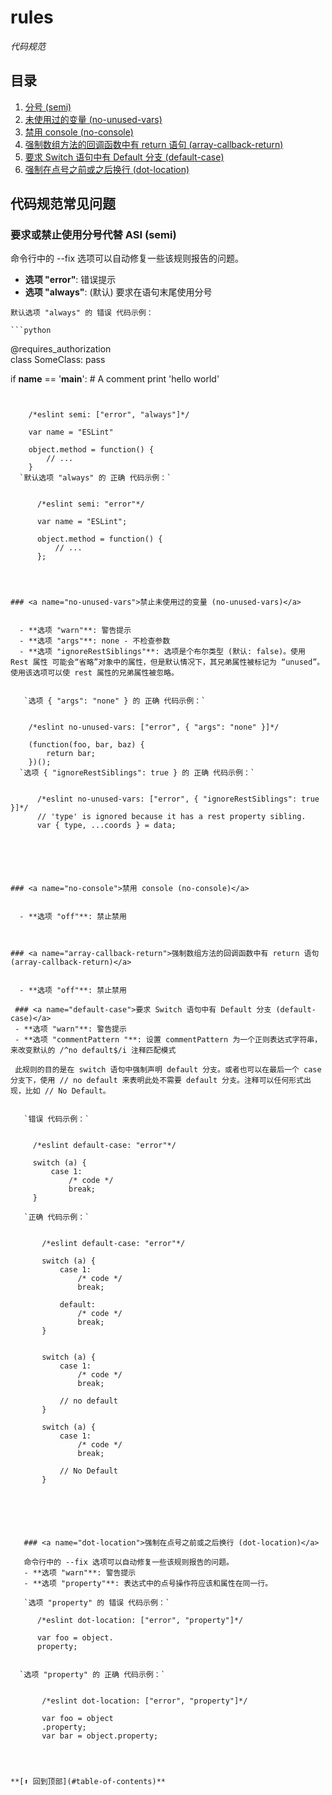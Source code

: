 # **rules**

*代码规范*

## <a name="table-of-contents">目录</a>

  1. [分号 (semi)](#semi)
  1. [未使用过的变量 (no-unused-vars)](#no-unused-vars)
  1. [禁用 console (no-console)](#no-console)
  1. [强制数组方法的回调函数中有 return 语句 (array-callback-return)](#array-callback-return)
  1. [要求 Switch 语句中有 Default 分支 (default-case)](#default-case)
  1. [强制在点号之前或之后换行 (dot-location)](#dot-location)

  
## 代码规范常见问题

### <a name="semi">要求或禁止使用分号代替 ASI (semi)</a>

命令行中的 --fix 选项可以自动修复一些该规则报告的问题。

  - **选项 "error"**: 错误提示
  - **选项 "always"**: (默认) 要求在语句末尾使用分号

   `默认选项 "always" 的 错误 代码示例：`
    
    ```python
@requires_authorization  
class SomeClass:
    pass

if __name__ == '__main__':
    # A comment
    print 'hello world'
```
    
    
    /*eslint semi: ["error", "always"]*/
    
    var name = "ESLint"
    
    object.method = function() {
        // ...
    }
  `默认选项 "always" 的 正确 代码示例：`
      
      
      /*eslint semi: "error"*/
      
      var name = "ESLint";
      
      object.method = function() {
          // ...
      };
  



### <a name="no-unused-vars">禁止未使用过的变量 (no-unused-vars)</a>


  - **选项 "warn"**: 警告提示
  - **选项 "args"**: none - 不检查参数
  - **选项 "ignoreRestSiblings"**: 选项是个布尔类型 (默认: false)。使用 Rest 属性 可能会“省略”对象中的属性，但是默认情况下，其兄弟属性被标记为 “unused”。使用该选项可以使 rest 属性的兄弟属性被忽略。
  

   `选项 { "args": "none" } 的 正确 代码示例：`
    
    
    /*eslint no-unused-vars: ["error", { "args": "none" }]*/
    
    (function(foo, bar, baz) {
        return bar;
    })();
  `选项 { "ignoreRestSiblings": true } 的 正确 代码示例：`
      
      
      /*eslint no-unused-vars: ["error", { "ignoreRestSiblings": true }]*/
      // 'type' is ignored because it has a rest property sibling.
      var { type, ...coords } = data;
  





### <a name="no-console">禁用 console (no-console)</a>


  - **选项 "off"**: 禁止禁用



### <a name="array-callback-return">强制数组方法的回调函数中有 return 语句 (array-callback-return)</a>


  - **选项 "off"**: 禁止禁用

 ### <a name="default-case">要求 Switch 语句中有 Default 分支 (default-case)</a>
 - **选项 "warn"**: 警告提示
 - **选项 "commentPattern "**: 设置 commentPattern 为一个正则表达式字符串，来改变默认的 /^no default$/i 注释匹配模式
 
 此规则的目的是在 switch 语句中强制声明 default 分支。或者也可以在最后一个 case 分支下，使用 // no default 来表明此处不需要 default 分支。注释可以任何形式出现，比如 // No Default。
 

   `错误 代码示例：`
     
     
     /*eslint default-case: "error"*/
     
     switch (a) {
         case 1:
             /* code */
             break;
     }

   `正确 代码示例：`
       
       
       /*eslint default-case: "error"*/
       
       switch (a) {
           case 1:
               /* code */
               break;
       
           default:
               /* code */
               break;
       }
       
       
       switch (a) {
           case 1:
               /* code */
               break;
       
           // no default
       }
       
       switch (a) {
           case 1:
               /* code */
               break;
       
           // No Default
       }
   
 
  


   
   ### <a name="dot-location">强制在点号之前或之后换行 (dot-location)</a>
   
   命令行中的 --fix 选项可以自动修复一些该规则报告的问题。
   - **选项 "warn"**: 警告提示
   - **选项 "property"**: 表达式中的点号操作符应该和属性在同一行。
   
   `选项 "property" 的 错误 代码示例：`

      /*eslint dot-location: ["error", "property"]*/
      
      var foo = object.
      property;
     
     
  `选项 "property" 的 正确 代码示例：`       
         
     
       /*eslint dot-location: ["error", "property"]*/
       
       var foo = object
       .property;
       var bar = object.property;
     
   

   
**[⬆ 回到顶部](#table-of-contents)**
